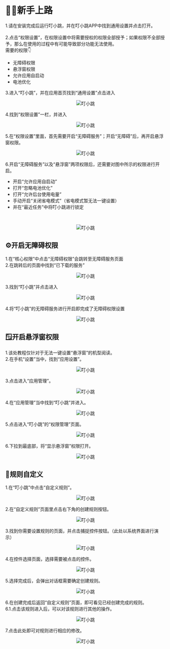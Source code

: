 # 🚶‍♂️新手上路
1.请在安装完成后运行叮小跳，并在叮小跳APP中找到通用设置并点击打开。<br/><br/>
2.点击“权限设置”，在权限设置中将需要授权的权限全部授予；如果权限不全部授予，那么在使用的过程中有可能导致部分功能无法使用。
<br/>
需要的权限👇
* 无障碍权限
* 悬浮窗权限
* 允许应用自启动
* 电池优化

3.进入“叮小跳”，并在应用首页找到“通用设置”点击进入<br/>

<center>

![叮小跳](https://b.dinglegedong.com/img/xinshou/x111.png)<br/>

</center>

4.找到“权限设置”一栏，并进入<br/>

<center>

![叮小跳](https://b.dinglegedong.com/img/xinshou/x222.png)<br/>

</center>

5.在“权限设置”里面，首先需要开启“无障碍服务”；开启“无障碍”后，再开启悬浮窗权限。<br/>

<center>

![叮小跳](https://b.dinglegedong.com/img/xinshou/x333.png)<br/>

</center>

6.开启“无障碍服务”以及“悬浮窗”两项权限后，还需要对图中所示的权限进行开启。<br/>
* 开启“允许应用自启动”
* 打开“忽略电池优化”
* 打开“允许后台使用电量”
* 手动开启“关闭省电模式”（省电模式暂无法一键设置）
* 并在“最近任务”中将叮小跳进行锁定
<br/>

<center>

![叮小跳](https://b.dinglegedong.com/img/xinshou/x777.png)<br/>

</center>

## ⚙️开启无障碍权限
1.在“核心权限”中点击“无障碍权限”会跳转至无障碍服务页面<br/>
2.在跳转后的页面中找到“已下载的服务”<br/>

<center>

![叮小跳](https://b.dinglegedong.com/img/xinshou/x444.png)<br/>

</center>

3.找到“叮小跳”并点击进入<br/>

<center>

![叮小跳](https://b.dinglegedong.com/img/xinshou/x555.png)<br/>

</center>
4.将“叮小跳”的无障碍服务进行开启即完成了无障碍权限设置<br/>

<center>

![叮小跳](https://b.dinglegedong.com/img/xinshou/x666.png)<br/>
</center>

## 🪟开启悬浮窗权限
1.该处教程仅针对于无法一键设置“悬浮窗”的机型阅读。<br/>
2.在手机“设置”当中，找到“应用设置”。<br/>

<center>

![叮小跳](https://b.dinglegedong.com/img/xinshou/x888.png)<br/>

</center>

3.点击进入“应用管理”。<br/>

<center>

![叮小跳](https://b.dinglegedong.com/img/xinshou/x999.png)<br/>

</center>

4.在“应用管理”当中找到“叮小跳”并进入。<br/>

<center>

![叮小跳](https://b.dinglegedong.com/img/xinshou/x1010.png)<br/>

</center>

5.点击进入“叮小跳”的“权限管理”页面。<br/>

<center>

![叮小跳](https://b.dinglegedong.com/img/xinshou/x1111.png)<br/>

</center>

6.下拉到最底部，将“显示悬浮窗”权限打开。<br/>

<center>

![叮小跳](https://b.dinglegedong.com/img/xinshou/x1212.png)<br/>

</center>

## 📑规则自定义
1.在“叮小跳”中点击“自定义规则”。<br/>

<center>

![叮小跳](https://b.dinglegedong.com/img/xinshou/x1313.png)<br/>

</center>

2.在“自定义规则”页面里点击右下角的创建规则按钮。<br/>

<center>

![叮小跳](https://b.dinglegedong.com/img/xinshou/x1414.png)<br/>

</center>

3.找到你需要设置规则的页面，并点击捕捉控件按钮。（此处以系统界面进行演示）<br/>

<center>

![叮小跳](https://b.dinglegedong.com/img/xinshou/x1515.png)<br/>

</center>

4.在控件选择页面，选择需要被点击的控件。<br/>

<center>

![叮小跳](https://b.dinglegedong.com/img/xinshou/x1616.png)<br/>

</center>

5.选择完成后，会弹出对话框需要确定创建规则。<br/>

<center>

![叮小跳](https://b.dinglegedong.com/img/xinshou/x1717.png)<br/>

</center>

6.在创建完成后返回“自定义规则”页面，即可看见已经创建完成的规则。<br/>
6.1.点击该规则进入后，可以对该规则进行其他的操作。<br/>

<center>

![叮小跳](https://b.dinglegedong.com/img/xinshou/x1818.png)<br/>

</center>

7.点击此处即可对规则进行相应的修改。<br/>

<center>

![叮小跳](https://b.dinglegedong.com/img/xinshou/x1919.png)<br/>

</center>